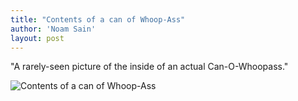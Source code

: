 ```yaml
---
title: "Contents of a can of Whoop-Ass"
author: 'Noam Sain'
layout: post
---
```


"A rarely-seen picture of the inside of an actual Can-O-Whoopass."

![Contents of a can of Whoop-Ass](https://4.bp.blogspot.com/_8aN4krk1nsk/THMeHw3H2zI/AAAAAAAAAew/I_GYRtK-Zh0/s1600/WhatExac.jpg "Contents of a can of Whoop-Ass")
